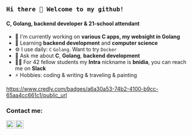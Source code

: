 ### <samp>Hi there 👋 Welcome to my github!</samp>

#### C, Golang, backend developer & 21-school attendant

- 🔭 I'm currently working on **various C apps, my websight in Golang**
- 🌱 Learning **backend development** and **computer science**
- ⚙️ I use daily: `C` `Golang`. Want to try `Docker`
- 💬 Ask me about **C**, **Golang**, **backend development**
- 👩‍💻 For 42 fellow students my **Intra** nickname is **bnidia**, you can reach me on **Slack**
- ⚡️ Hobbies: coding & writing & traveling & painting

https://www.credly.com/badges/a6a30a53-74b2-4100-b9cc-65aa4cc661c1/public_url

<!--p>
  <img height="180em" src="https://github-readme-stats.vercel.app/api/top-langs/?username=bnidia&hide=swift,roff,php,Makefile,Cmake,python,shell,html,css,Assembly,dockerfile&langs_count=8&layout=compact&show_icons=true&hide_border=true&&count_private=true&include_all_commits=true" />
</p>

[![bnidia's 42 stats](https://badge42.vercel.app/api/v2/cl3enoo9k004009muhk5a94tj/stats?cursusId=21&coalitionId=91)](https://github.com/JaeSeoKim/badge42) -->

### Contact me:
[<img align="left" alt="bnidia | LinkedIn" width="22px" src="https://cdn.jsdelivr.net/npm/simple-icons@v3/icons/linkedin.svg" />][linkedin]
[<img align="left" alt="bnidia | Telegram" width="22px" src="https://cdn.jsdelivr.net/npm/simple-icons@v3/icons/telegram.svg" />][telegram]

[linkedin]: https://www.linkedin.com/in/rustem-k/
[telegram]: https://t.me/ooddb



<!--
**kukinpower/kukinpower** is a ✨ _special_ ✨ repository because its `README.md` (this file) appears on your GitHub profile.

Here are some ideas to get you started:

- 🔭 I’m currently working on Minishell
- 🌱 I’m currently learning git
- 👯 I’m looking to collaborate on selfdriving cars
- 💬 Ask me about C
-->


